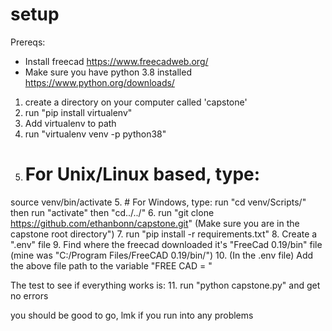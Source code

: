 # setup

Prereqs:
- Install freecad https://www.freecadweb.org/
- Make sure you have python 3.8 installed https://www.python.org/downloads/

1. create a directory on your computer called 'capstone'
2. run "pip install virtualenv"
3. Add virtualenv to path
4. run "virtualenv venv -p python38"
5. # For Unix/Linux based, type:
source venv/bin/activate
5. # For Windows, type:
   run "cd venv/Scripts/"
   then run "activate"
   then "cd../../"
6. run "git clone https://github.com/ethanbonn/capstone.git" (Make sure you are in the capstone root directory")
7. run "pip install -r requirements.txt"
8. Create a ".env" file 
9. Find where the freecad downloaded it's "FreeCad 0.19/bin" file (mine was "C:/Program Files/FreeCAD 0.19/bin/")
10. (In the .env file) Add the above file path to the variable "FREE CAD = "


The test to see if everything works is:
11. run "python capstone.py" and get no errors

you should be good to go, lmk if you run into any problems
